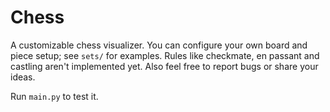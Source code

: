 # Chess
A customizable chess visualizer.
You can configure your own board and piece setup; see ```sets/``` for examples.
Rules like checkmate, en passant and castling aren't implemented yet.
Also feel free to report bugs or share your ideas.

Run ```main.py``` to test it.
